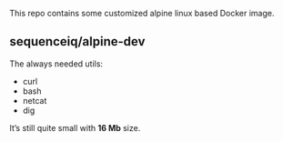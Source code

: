 This repo contains some customized alpine linux based Docker image.

## sequenceiq/alpine-dev

The always needed utils:

- curl
- bash
- netcat
- dig

It’s still quite small with **16 Mb** size.

